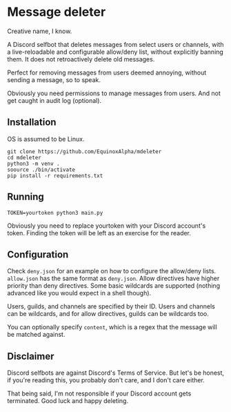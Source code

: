 # Message deleter

Creative name, I know.

A Discord selfbot that deletes messages from select users or channels, with a live-reloadable and configurable allow/deny list, without explicitly banning them. It does not retroactively delete old messages.

Perfect for removing messages from users deemed annoying, without sending a message, so to speak.

Obviously you need permissions to manage messages from users. And not get caught in audit log (optional).

## Installation

OS is assumed to be Linux. 

```
git clone https://github.com/EquinoxAlpha/mdeleter
cd mdeleter
python3 -m venv .
soource ./bin/activate
pip install -r requirements.txt
```

## Running

```
TOKEN=yourtoken python3 main.py
```

Obviously you need to replace yourtoken with your Discord account's token. Finding the token will be left as an exercise for the reader.

## Configuration

Check `deny.json` for an example on how to configure the allow/deny lists. `allow.json` has the same format as `deny.json`. Allow directives have higher priority than deny directives. Some basic wildcards are supported (nothing advanced like you would expect in a shell though).

Users, guilds, and channels are specified by their ID. Users and channels can be wildcards, and for allow directives, guilds can be wildcards too.

You can optionally specify `content`, which is a regex that the message will be matched against.

## Disclaimer

Discord selfbots are against Discord's Terms of Service. But let's be honest, if you're reading this, you probably don't care, and I don't care either.

That being said, I'm not responsible if your Discord account gets terminated. Good luck and happy deleting.
